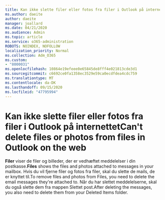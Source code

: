 ```yaml
---
title: Kan ikke slette filer eller fotos fra filer i Outlook på internettet
ms.author: daeite
author: daeite
manager: joallard
ms.date: 04/21/2020
ms.audience: Admin
ms.topic: article
ms.service: o365-administration
ROBOTS: NOINDEX, NOFOLLOW
localization_priority: Normal
ms.collection: Adm_O365
ms.custom:
- "8000031"
ms.openlocfilehash: 10864e19efeee0e65845de8fff4e021813cde3d1
ms.sourcegitcommit: c6692ce0fa1358ec3529e59ca0ecdfdea4cdc759
ms.translationtype: MT
ms.contentlocale: da-DK
ms.lasthandoff: 09/15/2020
ms.locfileid: "47795994"
---
```

# <a name="cant-delete-files-or-photos-from-files-in-outlook-on-the-web"></a><span data-ttu-id="0b14c-102">Kan ikke slette filer eller fotos fra filer i Outlook på internettet</span><span class="sxs-lookup"><span data-stu-id="0b14c-102">Can't delete files or photos from files in Outlook on the web</span></span>

<span data-ttu-id="0b14c-103">**Filer** viser de filer og billeder, der er vedhæftet meddelelser i din postkasse.</span><span class="sxs-lookup"><span data-stu-id="0b14c-103">**Files** shows the files and photos attached to messages in your mailbox.</span></span> <span data-ttu-id="0b14c-104">Hvis du vil fjerne filer og fotos fra filer, skal du slette de mails, de er knyttet til.</span><span class="sxs-lookup"><span data-stu-id="0b14c-104">To remove files and photos from Files, you need to delete the email messages they're attached to.</span></span> <span data-ttu-id="0b14c-105">Når du har slettet meddelelserne, skal du også slette dem fra mappen Slettet post.</span><span class="sxs-lookup"><span data-stu-id="0b14c-105">After deleting the messages, you also need to delete them from your Deleted Items folder.</span></span>